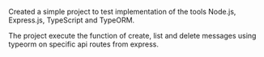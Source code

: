 Created a simple project to test implementation of the tools Node.js, Express.js, TypeScript and TypeORM.

The project execute the function of create, list and delete messages using typeorm on specific api routes from express.